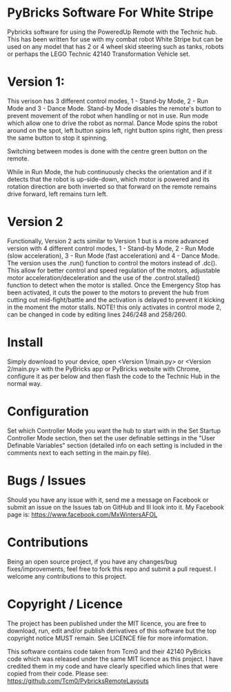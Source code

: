 # PyBricks Software For White Stripe

Pybricks software for using the PoweredUp Remote with the Technic hub. This has been written for use with my combat robot White Stripe but can be used on any model that has 2 or 4 wheel skid steering such as tanks, robots or perhaps the LEGO Technic 42140 Transformation Vehicle set.

# Version 1:
This verison has 3 different control modes, 1 - Stand-by Mode, 2 - Run Mode and 3 - Dance Mode. Stand-by Mode disables the remote's button to prevent movement of the robot when handling or not in use. Run mode which allow one to drive the robot as normal. Dance Mode spins the robot around on the spot, left button spins left, right button spins right, then press the same button to stop it spinning. 

Switching between modes is done with the centre green button on the remote.

While in Run Mode, the hub continuously checks the orientation and if it detects that the robot is up-side-down, which motor is powered and its rotation direction are both inverted so that forward on the remote remains drive forward, left remains turn left.

# Version 2
Functionally, Version 2 acts similar to Version 1 but is a more advanced version with 4 different control modes, 1 - Stand-by Mode, 2 - Run Mode (slow acceleration), 3 - Run Mode (fast acceleration) and 4 - Dance Mode.
The version uses the .run() function to control the motors instead of .dc(). This allow for better control and speed regulation of the motors, adjustable motor acceleration/deceleration and the use of the .control.stalled() function to detect when the motor is stalled. Once the Emergency Stop has been activated, it cuts the power to the motors to prevent the hub from cutting out mid-fight/battle and the activation is delayed to prevent it kicking in the moment the motor stalls. NOTE! this only activates in control mode 2, can be changed in code by editing lines 246/248 and 258/260.

# Install

Simply download to your device, open <Version 1/main.py> or <Version 2/main.py> with the PyBricks app or PyBricks website with Chrome, configure it as per below and then flash the code to the Technic Hub in the normal way.

# Configuration

Set which Controller Mode you want the hub to start with in the Set Startup Controller Mode section, then set the user definable settings in the "User Definable Variables" section (detailed info on each setting is included in the comments next to each setting in the main.py file).

# Bugs / Issues

Should you have any issue with it, send me a message on Facebook or submit an issue on the Issues tab on GitHub and Ill look into it. 
My Facebook page is: https://www.facebook.com/MxWintersAFOL

# Contributions

Being an open source project, if you have any changes/bug fixes/improvements, feel free to fork this repo and submit a pull request. I welcome any contributions to this project.

# Copyright / Licence

The project has been published under the MIT licence, you are free to download, run, edit and/or publish derivatives of this software but the top copyright notice MUST remain. See LICENCE file for more information.

This software contains code taken from Tcm0 and their 42140 PyBricks code which was released under the same MIT licence as this project. I have credited them in my code and have clearly specified which lines that were copied from their code.
Please see: https://github.com/Tcm0/PybricksRemoteLayouts
